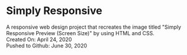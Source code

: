 # Simply Responsive
A responsive web design project that recreates the image titled "Simply Responsive Preview (Screen Size)" by using HTML and CSS.\
Created On: April 24, 2020\
Pushed to Github: June 30, 2020
